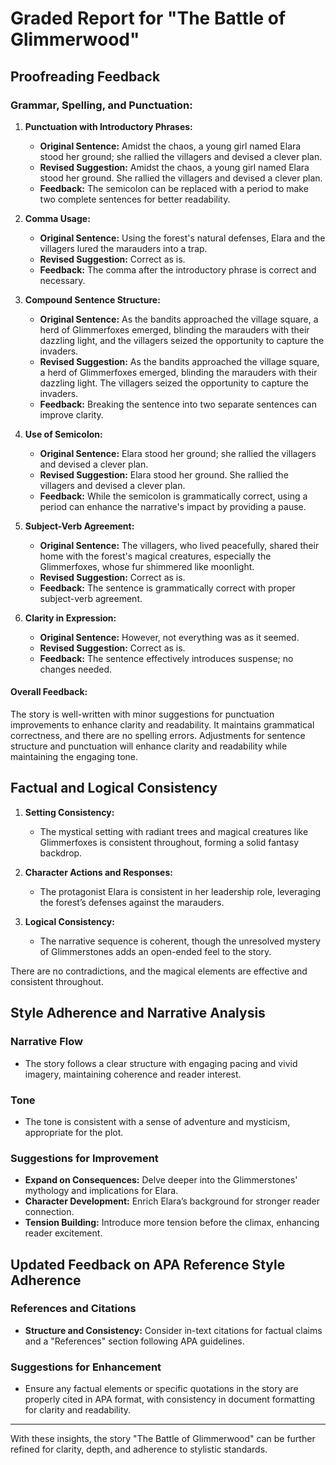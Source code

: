 # Graded Report for "The Battle of Glimmerwood"

## Proofreading Feedback

### Grammar, Spelling, and Punctuation:

1. **Punctuation with Introductory Phrases:**
   - **Original Sentence:** Amidst the chaos, a young girl named Elara stood her ground; she rallied the villagers and devised a clever plan.
   - **Revised Suggestion:** Amidst the chaos, a young girl named Elara stood her ground. She rallied the villagers and devised a clever plan.
   - **Feedback:** The semicolon can be replaced with a period to make two complete sentences for better readability.

2. **Comma Usage:**
   - **Original Sentence:** Using the forest's natural defenses, Elara and the villagers lured the marauders into a trap.
   - **Revised Suggestion:** Correct as is.
   - **Feedback:** The comma after the introductory phrase is correct and necessary.

3. **Compound Sentence Structure:**
   - **Original Sentence:** As the bandits approached the village square, a herd of Glimmerfoxes emerged, blinding the marauders with their dazzling light, and the villagers seized the opportunity to capture the invaders.
   - **Revised Suggestion:** As the bandits approached the village square, a herd of Glimmerfoxes emerged, blinding the marauders with their dazzling light. The villagers seized the opportunity to capture the invaders.
   - **Feedback:** Breaking the sentence into two separate sentences can improve clarity.

4. **Use of Semicolon:**
   - **Original Sentence:** Elara stood her ground; she rallied the villagers and devised a clever plan.
   - **Revised Suggestion:** Elara stood her ground. She rallied the villagers and devised a clever plan.
   - **Feedback:** While the semicolon is grammatically correct, using a period can enhance the narrative's impact by providing a pause.

5. **Subject-Verb Agreement:**
   - **Original Sentence:** The villagers, who lived peacefully, shared their home with the forest's magical creatures, especially the Glimmerfoxes, whose fur shimmered like moonlight.
   - **Revised Suggestion:** Correct as is.
   - **Feedback:** The sentence is grammatically correct with proper subject-verb agreement.

6. **Clarity in Expression:**
   - **Original Sentence:** However, not everything was as it seemed.
   - **Revised Suggestion:** Correct as is.
   - **Feedback:** The sentence effectively introduces suspense; no changes needed.

#### Overall Feedback:

The story is well-written with minor suggestions for punctuation improvements to enhance clarity and readability. It maintains grammatical correctness, and there are no spelling errors. Adjustments for sentence structure and punctuation will enhance clarity and readability while maintaining the engaging tone.

## Factual and Logical Consistency

1. **Setting Consistency:**
   - The mystical setting with radiant trees and magical creatures like Glimmerfoxes is consistent throughout, forming a solid fantasy backdrop.

2. **Character Actions and Responses:**
   - The protagonist Elara is consistent in her leadership role, leveraging the forest’s defenses against the marauders.

3. **Logical Consistency:**
   - The narrative sequence is coherent, though the unresolved mystery of Glimmerstones adds an open-ended feel to the story.

There are no contradictions, and the magical elements are effective and consistent throughout.

## Style Adherence and Narrative Analysis

### Narrative Flow
- The story follows a clear structure with engaging pacing and vivid imagery, maintaining coherence and reader interest.

### Tone
- The tone is consistent with a sense of adventure and mysticism, appropriate for the plot.

### Suggestions for Improvement
- **Expand on Consequences:** Delve deeper into the Glimmerstones' mythology and implications for Elara.
- **Character Development:** Enrich Elara’s background for stronger reader connection.
- **Tension Building:** Introduce more tension before the climax, enhancing reader excitement.

## Updated Feedback on APA Reference Style Adherence

### References and Citations
- **Structure and Consistency:** Consider in-text citations for factual claims and a "References" section following APA guidelines.
  
### Suggestions for Enhancement
- Ensure any factual elements or specific quotations in the story are properly cited in APA format, with consistency in document formatting for clarity and readability.

---

With these insights, the story "The Battle of Glimmerwood" can be further refined for clarity, depth, and adherence to stylistic standards.